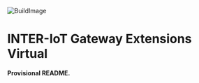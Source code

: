 ![BuildImage](https://travis-ci.org/INTER-IoT/gateway-extensions-physical.svg?branch=master)

# INTER-IoT Gateway Extensions Virtual

**Provisional README.**
